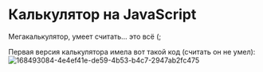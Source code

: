 # Калькулятор на JavaScript

Мегакалькулятор, умеет считать... это всё (;


Первая версия калькулятора имела вот такой код (считать он не умел): 
![168493084-4e4ef41e-de59-4b53-b4c7-2947ab2fc475](https://user-images.githubusercontent.com/83610362/170727233-b9e8be20-70c4-49a1-8c65-1e3b3b41409f.png)
